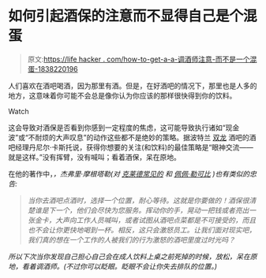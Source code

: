 # 如何引起酒保的注意而不显得自己是个混蛋

> 原文:[https://life hacker . com/how-to-get-a-a-调酒师注意-而不是一个混蛋-1838220196](https://lifehacker.com/how-to-get-a-bartenders-attention-without-being-a-jerk-1838220196)

人们喜欢在酒吧喝酒，因为那里有酒。但是，在好酒吧的情况下，那里也是人多的地方，这意味着你可能不会总是像你认为你应该的那样很快得到你的饮料。

Watch

这会导致对酒保是否看到你感到一定程度的焦虑，这可能导致执行诸如“现金波”或“不耐烦的大声叹息”的动作这些都不是绝妙的策略。据波特兰 [双龙](https://www.doubledragonpdx.com) 酒吧的酒吧经理丹尼尔·卡斯托说，获得你想要的关注(和饮料)的最佳策略是“眼神交流——就是这样。”没有挥臂，没有喊叫；看着酒保，呆在原地。

在他的著作中，[](https://www.amazon.com/Drinking-Distilled-Manual-Jeffrey-Morgenthaler/dp/0399580557?asc_campaign=InlineText&asc_refurl=https://lifehacker.com/how-to-get-a-bartenders-attention-without-being-a-jerk-1838220196&asc_source=&tag=kinjalifehackerlink-20)*，杰弗里·摩根塔勒(对 [克莱德常见的](https://www.clydecommon.com) 和 [佩佩·勒可比](https://pepelemokopdx.com) )也有类似的忠告:*

> *当你去酒吧点酒时，选择一个位置，耐心等待。这就是你要做的！酒保很清楚谁是下一个，他们会尽快为您服务。挥动你的手，晃动一把钱或者亮出一张金卡，大声向工作人员喊叫，或者试图从酒吧点菜都是不可接受的，而且也不会让你更快地喝到一杯。相反，这只会激怒员工。让我们面对现实吧，我们真的想在一个工作的人被我们的行为激怒的酒吧里度过时光吗？*

*所以下次当你发现自己担心自己会在成人饮料上桌之前死掉的时候，放松，呆在原地，看着调酒师。(不过你可以眨眼。眨眼不会让你失去排队的位置。)*